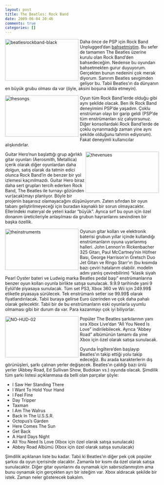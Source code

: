 ```yaml
---
layout: post
title: The Beatles: Rock Band
date: 2009-06-04 20:46
comments: true
categories: []
---
```

<p><img style="border-bottom: 0px; border-left: 0px; margin: 0px 5px 5px 0px; display: inline; border-top: 0px; border-right: 0px" title="beatlesrockband-black" border="0" alt="beatlesrockband-black" align="left" src="http://onurbaykal.com.tr/wp-content/uploads/2009/06/beatlesrockbandblack.jpg" width="240" height="136" /> Daha önce de PSP için Rock Band Unplugged’dan <a href="http://onurbaykal.com.tr/teknoloji/rock-band-pspde">bahsetmiştim</a>. Bu sefer de tamamen The Beatles üzerine kurulu olan Rock Band’den bahsedeceğim. Nedense bu oyundan bahsetmekten gurur duyuyorum. Gerçekten bunun nedenini çok merak diyorum. Sanırım Beatles sevgimden geliyor bu. Tabii Beatles’ın da dünyanın en büyük grubu olması da var (öyle, aksini boşuna iddia etmeyin). </p> <!--more-->  <p><img style="border-bottom: 0px; border-left: 0px; margin: 0px 5px 5px 0px; display: inline; border-top: 0px; border-right: 0px" title="thesongs" border="0" alt="thesongs" align="left" src="http://onurbaykal.com.tr/wp-content/uploads/2009/06/thesongs.jpg" width="240" height="135" /> Oyun tüm Rock Band’lerde olduğu gibi aynı şekilde olacak. Ben ilk Rock Band deneyimimi PSP’de yaşadım. Çoklu enstrüman olayı bir garip geldi (PSP’de tüm enstrümanları siz çalıyorsunuz. Diğer konsollardaki Rock Band’lerde de çoklu oynanmadığı zaman yine aynı şekilde olduğunu tahmin ediyorum). Fakat deneyimli kullanıcılar alışkındırlar. </p>  <p><img style="border-bottom: 0px; border-left: 0px; margin: 0px 0px 5px; display: inline; border-top: 0px; border-right: 0px" title="thevenues" border="0" alt="thevenues" align="right" src="http://onurbaykal.com.tr/wp-content/uploads/2009/06/thevenues.jpg" width="240" height="135" /> Guitar Hero’nun başlattığı grup ağırlıklı gitar oyunları (Aerosmith, Metallica) içerik olarak diğer oyunlardan daha dolgun, satış olarak da tatmin edici olunca Rock Band’in de benzer bir yol izlemesi kaçınılmazdı. Guitar Hero biraz daha sert grupları tercih ederken Rock Band, The Beatles ile turnayı gözünden vur(acak)mayı planlıyor. Böyle bir projenin başarısız olamayacağını düşünüyorum. Zaten sıfırdan bir oyun tabanı geliştirilmeyeceği için buradan kaynaklı bir sorun olmayacaktır. Ellerindeki materyal de yeteri kadar “büyük”. Ayrıca sırf bu oyun için özel donanım üreticileriyle anlaşılması da grubun hayranlarını sevindiren bir başka özellik.</p>  <p><img style="border-bottom: 0px; border-left: 0px; margin: 0px 5px 5px 0px; display: inline; border-top: 0px; border-right: 0px" title="theinstruments" border="0" alt="theinstruments" align="left" src="http://onurbaykal.com.tr/wp-content/uploads/2009/06/theinstruments.jpg" width="240" height="135" /> </p>  <p></p>  <p></p>  <p></p>  <p>Oyunun gitar kolları ve elektronik baterisi grubun yıllar içinde kullandığı enstrümanların oyuna uyarlanmış halleri. John Lennon’ın Rickenbacher 325 Gitarı, Paul McCartney’nin Höfner Bası, George Harrison’ın Gretsch Duo Jet Gitarı ve Ringo Starr’ın (bu kısımda bazı çeviri hatalarım olabilir. modelin adını yanlış çevirebilirim) “klasik siyah Pearl Oyster bateri ve Ludwig marka Beatles pedal başı” enstrümanlarına benzer oyun kolları oyunla birlikte satışa sunulacak. 9.9.9 tarihinde yani 9 Eylül’de piyasaya sunulacak. Tüm set PS3, Xbox 360 ve Wii için 249.99$ etiketle piyasaya sürülecek. Tek enstrümanlı setler ise 99.99$ olarak fiyatlandırılacak. Tabii buraya gelirse Euro üzerinden ve çok daha pahalı olarak gelecektir. Tabii bir de bu enstrümanların eski oyunlarla uyumlu olmaması gibi bir durum da var. Para kazanmayı çok iyi biliyorlar.</p>  <p><img style="border-bottom: 0px; border-left: 0px; margin: 0px 5px 0px 0px; display: inline; border-top: 0px; border-right: 0px" title="NO-HUD-02" border="0" alt="NO-HUD-02" align="left" src="http://onurbaykal.com.tr/wp-content/uploads/2009/06/nohud02.jpg" width="240" height="135" /> Popüler The Beatles şarkılarının yanı sıra Xbox Live’dan “All You Need Is Love” indirilebilecek. Ayrıca “Abbey Road” albümünün tamamı da yine Xbox için özel olarak satışa sunulacak.</p>  <p>Oyunda İngiltere’den başlayıp Beatles’ın takip ettiği yolu takip edeceğiz. Bu arada karakterlerin dış görünüşleri, şarkı çalınan yerler değişecek. Beatles’ın çaldığı bazı ünlü yerler (Abbey Road, Ed Sullivan Show, Budokan vs.) oyunda olacak. Şimdilik tüm şarkı listesi açıklanmasa da belli olan parçalar şöyle:</p>  <ul>   <li>I Saw Her Standing There</li>    <li>I Want To Hold Your Hand</li>    <li>I Feel Fine</li>    <li>Day Tripper</li>    <li>Taxman</li>    <li>I Am The Walrus</li>    <li>Back In The U.S.S.R.</li>    <li>Octopus’s Garden</li>    <li>Here Comes The Sun</li>    <li>Get Back</li>    <li>A Hard Days Night</li>    <li>All You Need Is Love (Xbox için özel olarak satışa sunulacak)</li>    <li>Abbey Road Albümü (Xbox için özel olarak satışa sunulacak)</li> </ul>  <p>Şimdilik açıklanan liste bu kadar. Tabii ki Beatles’ın diğer pek çok popüler şarkısı da oyun içerisinde olacaktır. Zamanla bir kısmı da özel olarak satışa sunulacaktır. Diğer gitar oyunlarını da oynamak için sabırsızlanmıştım ama bunu oynamak için gerçekten ayrı bir isteğim var. Xbox aldıracak şekilde bir istek. Zaman neler gösterecek bakalım. </p>
